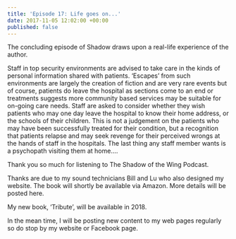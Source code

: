 ```yaml
---
title: 'Episode 17: Life goes on...'
date: 2017-11-05 12:02:00 +00:00
published: false
---
```


The concluding episode of Shadow draws upon a real-life experience of the author.

Staff in top security environments are advised to take care in the kinds of personal information shared with patients. ‘Escapes’ from such environments are largely the creation of fiction and are very rare events but of course, patients do leave the hospital as sections come to an end or treatments suggests more community based services may be suitable for on-going care needs. Staff are asked to consider whether they wish patients who may one day leave the hospital to know their home address, or the schools of their children. This is not a judgement on the patients who may have been successfully treated for their condition, but a recognition that patients relapse and may seek revenge for their perceived wrongs at the hands of staff in the hospitals. The last thing any staff member wants is a psychopath visiting them at home….

Thank you so much for listening to The Shadow of the Wing Podcast.

Thanks are due to my sound technicians Bill and Lu who also designed my website. The book will shortly be available via Amazon. More details will be posted here.

My new book, ‘Tribute’, will be available in 2018.

In the mean time, I will be posting new content to my web pages regularly so do stop by my website or Facebook page.